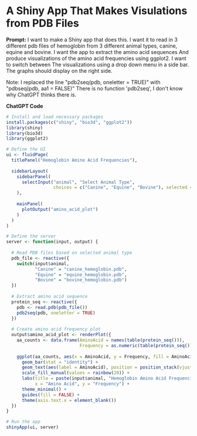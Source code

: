 # A Shiny App That Makes Visulations from PDB Files

**Prompt:**
I want to make a Shiny app that does this. I want it to read in 3 different pdb files of hemoglobin 
from 3 different animal types, canine, equine and bovine. I want the app to extract the amino acid sequences
And produce visualizations of the amino acid frequencies using ggplot2. I want to switch between 
The visualizations using a drop down menu in a side bar. The graphs should display on the right side.

Note: I replaced the line "pdb2seq(pdb, oneletter = TRUE)" with "pdbseq(pdb, aa1 = FALSE)"
There is no function 'pdb2seq', I don't know why ChatGPT thinks there is.

**ChatGPT Code**

```r
# Install and load necessary packages
install.packages(c("shiny", "bio3d", "ggplot2"))
library(shiny)
library(bio3d)
library(ggplot2)

# Define the UI
ui <- fluidPage(
  titlePanel("Hemoglobin Amino Acid Frequencies"),
  
  sidebarLayout(
    sidebarPanel(
      selectInput("animal", "Select Animal Type", 
                  choices = c("Canine", "Equine", "Bovine"), selected = "Canine")
    ),
    
    mainPanel(
      plotOutput("amino_acid_plot")
    )
  )
)

# Define the server
server <- function(input, output) {
  
  # Read PDB files based on selected animal type
  pdb_file <- reactive({
    switch(input$animal,
           "Canine" = "canine_hemoglobin.pdb",
           "Equine" = "equine_hemoglobin.pdb",
           "Bovine" = "bovine_hemoglobin.pdb")
  })
  
  # Extract amino acid sequence
  protein_seq <- reactive({
    pdb <- read.pdb(pdb_file())
    pdb2seq(pdb, oneletter = TRUE)
  })
  
  # Create amino acid frequency plot
  output$amino_acid_plot <- renderPlot({
    aa_counts <- data.frame(AminoAcid = names(table(protein_seq())),
                            Frequency = as.numeric(table(protein_seq())))
    
    ggplot(aa_counts, aes(x = AminoAcid, y = Frequency, fill = AminoAcid)) +
      geom_bar(stat = "identity") +
      geom_text(aes(label = AminoAcid), position = position_stack(vjust = 0.5), color = "white", size = 3) +
      scale_fill_manual(values = rainbow(20)) +
      labs(title = paste(input$animal, "Hemoglobin Amino Acid Frequencies"),
           x = "Amino Acid", y = "Frequency") +
      theme_minimal() +
      guides(fill = FALSE) +
      theme(axis.text.x = element_blank())
  })
}

# Run the app
shinyApp(ui, server)
```
